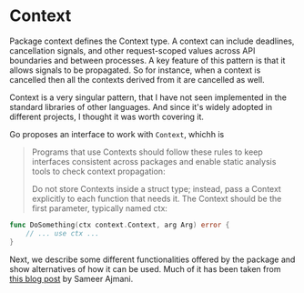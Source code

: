 # Context

Package context defines the Context type. A context can include deadlines,
cancellation signals, and other request-scoped values across API boundaries
and between processes. A key feature of this pattern is that it allows signals
to be propagated. So for instance, when a context is cancelled then all the
contexts derived from it are cancelled as well.

Context is a very singular pattern, that I have not seen implemented in the
standard libraries of other languages. And since it's widely adopted in different
projects, I thought it was worth covering it.

Go proposes an interface to work with `Context`, whichh is

> Programs that use Contexts should follow these rules to keep interfaces
> consistent across packages and enable static analysis tools to check context propagation:
>
> Do not store Contexts inside a struct type; instead, pass a Context explicitly to each function that needs it.
> The Context should be the first parameter, typically named ctx:

```go
func DoSomething(ctx context.Context, arg Arg) error {
	// ... use ctx ...
}
```

Next, we describe some different functionalities offered by the package
and show alternatives of how it can be used. Much of it has been taken from
[this blog post](https://blog.golang.org/context) by Sameer Ajmani.
